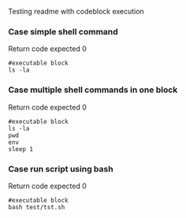 Testing readme with codeblock execution

### Case simple shell command 
Return code expected 0
```
#executable block
ls -la
```

### Case multiple shell commands in one block
Return code expected 0
```
#executable block
ls -la
pwd
env
sleep 1
```

### Case run script using bash
Return code expected 0
```
#executable block
bash test/tst.sh
```


